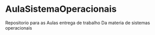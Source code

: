 # AulaSistemaOperacionais
 Repositorio para as Aulas entrega de trabalho Da materia de sistemas operacionais

